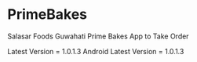 # PrimeBakes
Salasar Foods Guwahati Prime Bakes App to Take Order

Latest Version = 1.0.1.3
Android Latest Version = 1.0.1.3